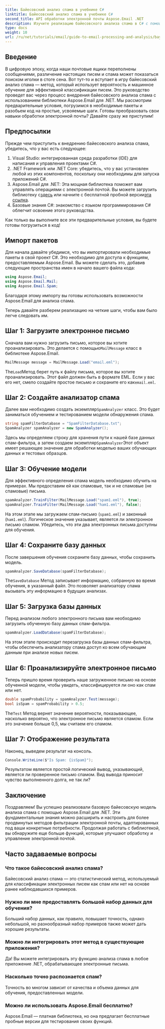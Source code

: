 ```yaml
---
title: Байесовский анализ спама в учебнике C#
linktitle: Байесовский анализ спама в учебнике C#
second_title: API обработки электронной почты Aspose.Email .NET
description: Изучите реализацию байесовского анализа спама в C# с помощью Aspose.Email. Пошаговое руководство с анализом кода для эффективной фильтрации электронной почты.
type: docs
weight: 10
url: /ru/net/tutorials/email/guide-to-email-processing-and-analysis/bayesian-spam-analysis-in-csharp/
---
```

## Введение

В цифровую эпоху, когда наши почтовые ящики переполнены сообщениями, различение настоящих писем и спама может показаться поиском иголки в стоге сена. Вот тут-то и вступает в игру байесовский анализ спама — метод, который использует вероятность и машинное обучение для эффективной классификации писем. Это руководство проведет вас через процесс внедрения байесовского анализа спама с использованием библиотеки Aspose.Email для .NET. Мы рассмотрим предварительные условия, погрузимся в необходимые пакеты и разобьем код на простые, усвояемые шаги. Готовы преобразовать свои навыки обработки электронной почты? Давайте сразу же приступим!

## Предпосылки

Прежде чем приступить к внедрению байесовского анализа спама, убедитесь, что у вас есть следующее:

1. Visual Studio: интегрированная среда разработки (IDE) для написания и управления проектами C#.
2. .NET Framework или .NET Core: убедитесь, что у вас установлен любой из этих компонентов, поскольку они необходимы для запуска приложений C#.
3. Aspose.Email для .NET: Эта мощная библиотека поможет вам управлять операциями с электронной почтой. Вы можете загрузить библиотеку с[здесь](https://releases.aspose.com/email/net/) или начните с бесплатной пробной версии[эта ссылка](https://releases.aspose.com/).
4. Базовые знания C#: знакомство с языком программирования C# облегчит освоение этого руководства.

Как только вы выполните все эти предварительные условия, вы будете готовы погрузиться в код!

## Импорт пакетов

Для начала давайте убедимся, что вы импортировали необходимые пакеты в свой проект C#. Это необходимо для доступа к функциям, предоставляемым Aspose.Email. Вы можете сделать это, добавив следующие пространства имен в начало вашего файла кода:

```csharp
using Aspose.Email;
using Aspose.Email.Mail;
using Aspose.Email.Spam;
```

Благодаря этому импорту вы готовы использовать возможности Aspose.Email для анализа спама.

Теперь давайте разберем реализацию на четкие шаги, чтобы вам было легче следовать им.

## Шаг 1: Загрузите электронное письмо

 Сначала вам нужно загрузить письмо, которое вы хотите проанализировать. Это делается с помощью`MailMessage` класс в библиотеке Aspose.Email. 

```csharp
MailMessage message = MailMessage.Load("email.eml");
```

 The`Load`Метод берет путь к файлу письма, которое вы хотите проанализировать. Этот файл должен быть в формате EML. Если у вас его нет, смело создайте простое письмо и сохраните его как`email.eml`.

## Шаг 2: Создайте анализатор спама

 Далее вам необходимо создать экземпляр`SpamAnalyzer` класс. Это будет заниматься обучением и тестированием модели обнаружения спама.

```csharp
string spamFilterDatabase = "SpamFilterDatabase.txt";
SpamAnalyzer spamAnalyzer = new SpamAnalyzer();
```

 Здесь мы определяем строку для хранения пути к нашей базе данных спам-фильтра, а затем создаем экземпляр`SpamAnalyzer`Этот объект имеет решающее значение для обработки моделью ваших обучающих данных и тестовых образцов.

## Шаг 3: Обучение модели

Для эффективного определения спама модель необходимо обучить на примерах. Мы предоставим ей как спамовые, так и не спамовые (не спамовые) письма.

```csharp
spamAnalyzer.TrainFilter(MailMessage.Load("spam1.eml"), true);
spamAnalyzer.TrainFilter(MailMessage.Load("ham1.eml"), false);
```

На этом этапе мы загружаем спам-письмо (`spam1.eml`) и законный (`ham1.eml`). Логическое значение указывает, является ли электронное письмо спамом. Убедитесь, что эти два электронных письма доступны для обучения.

## Шаг 4: Сохраните базу данных

После завершения обучения сохраните базу данных, чтобы сохранить модель.

```csharp
spamAnalyzer.SaveDatabase(spamFilterDatabase);
```

 The`SaveDatabase` Метод записывает информацию, собранную во время обучения, в указанный файл. Это позволяет анализатору спама вызывать эту информацию в будущих анализах.

## Шаг 5: Загрузка базы данных

Перед анализом любого электронного письма вам необходимо загрузить обученную базу данных спам-фильтра.

```csharp
spamAnalyzer.LoadDatabase(spamFilterDatabase);
```

На этом этапе происходит перезагрузка базы данных спам-фильтра, чтобы обеспечить анализатору спама доступ ко всем обучающим данным при анализе новых писем.

## Шаг 6: Проанализируйте электронное письмо

Теперь пришло время проверить наше загруженное письмо на основе обученной модели, чтобы увидеть, классифицируется ли оно как спам или нет. 

```csharp
double spamProbability = spamAnalyzer.Test(message);
bool isSpam = spamProbability > 0.5;
```

 The`Test` Метод вернет значение вероятности, показывающее, насколько вероятно, что электронное письмо является спамом. Если это значение больше 0,5, мы считаем его спамом.

## Шаг 7: Отображение результата

Наконец, выведем результат на консоль.

```csharp
Console.WriteLine($"Is Spam: {isSpam}");
```

Результатом является простой логический вывод, указывающий, является ли проверенное письмо спамом. Вид вывода приносит чувство выполненного долга, не так ли?

## Заключение

Поздравляем! Вы успешно реализовали базовую байесовскую модель анализа спама с помощью Aspose.Email для .NET. Эти фундаментальные знания можно расширить и настроить для более продвинутых методов фильтрации электронной почты, адаптированных под ваши конкретные потребности. Продолжая работать с библиотекой, вы обнаружите еще больше функций, которые улучшают обработку и управление электронной почтой.

## Часто задаваемые вопросы 

### Что такое байесовский анализ спама?
Байесовский анализ спама — это статистический метод, используемый для классификации электронных писем как спам или нет на основе ранее наблюдавшихся примеров.

### Нужно ли мне предоставлять большой набор данных для обучения?
Больший набор данных, как правило, повышает точность, однако небольшой, но разнообразный набор примеров также может дать хорошие результаты.

### Можно ли интегрировать этот метод в существующие приложения?
Да! Вы можете интегрировать эту функцию анализа спама в любое приложение .NET, обрабатывающее электронные письма.

### Насколько точно распознается спам?
Точность во многом зависит от качества и объема данных для обучения, предоставленных модели.

### Можно ли использовать Aspose.Email бесплатно?
Aspose.Email — платная библиотека, но она предлагает бесплатные пробные версии для тестирования своих функций.
